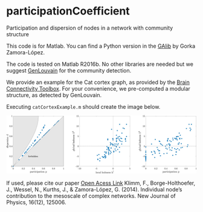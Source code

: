 # participationCoefficient
Participation and dispersion of nodes in a network with community structure

This code is for Matlab. You can find a Python version in the [GAlib](https://github.com/gorkazl/pyGAlib) by Gorka Zamora-López.

The code is tested on Matlab R2016b. No other libraries are needed but we suggest [GenLouvain](https://github.com/GenLouvain/GenLouvain) for the community detection.

We provide an example for the Cat cortex graph, as provided by the [Brain Connectivity Toolbox](https://sites.google.com/site/bctnet/). For your convenience, we pre-computed a modular structure, as detected by GenLouvain.

Executing `catCortexExample.m` should create the image below.

![Participation Cat Cortex Example](./fig/exampleCatParticipation.jpg)

If used, please cite our paper [Open Acess Link](https://iopscience.iop.org/article/10.1088/1367-2630/16/12/125006)
Klimm, F., Borge-Holthoefer, J., Wessel, N., Kurths, J., & Zamora-López, G. (2014). Individual nodeʼs contribution to the mesoscale of complex networks. New Journal of Physics, 16(12), 125006.
